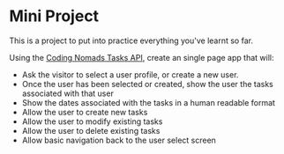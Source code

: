 # Mini Project

This is a project to put into practice everything you've learnt so far.

Using the [Coding Nomads Tasks API](http://demo.codingnomads.co:8080/tasks_api/swagger-ui/index.html#/), create an single page app that will:

- Ask the visitor to select a user profile, or create a new user.
- Once the user has been selected or created, show the user the tasks associated with that user
- Show the dates associated with the tasks in a human readable format
- Allow the user to create new tasks
- Allow the user to modify existing tasks
- Allow the user to delete existing tasks
- Allow basic navigation back to the user select screen
